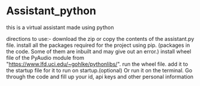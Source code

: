 # Assistant_python
this is a virtual assistant made using python

directions to use:-
download the zip or copy the contents of the assistant.py file.
install all the packages required for the project using pip. (packages in the code. Some of them are inbuilt and may give out an error.)
install wheel file of the PyAudio module from "https://www.lfd.uci.edu/~gohlke/pythonlibs/".
run the wheel file.
add it to the startup file for it to run on startup.(optional) Or run it on the terminal.
Go through the code and fill up your id, api keys and other personal information
